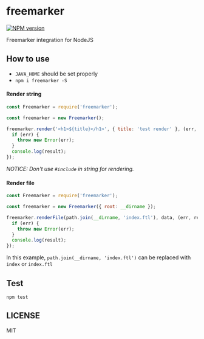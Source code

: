 # freemarker

[![NPM version][npm-image]][npm-url]

Freemarker integration for NodeJS

## How to use

  - `JAVA_HOME` should be set properly
  - `npm i freemarker -S`

#### Render string

```javascript
const Freemarker = require('freemarker');

const freemarker = new Freemarker();

freemarker.render('<h1>${title}</h1>', { title: 'test render' }, (err, result) => {
  if (err) {
    throw new Error(err);
  }
  console.log(result);
});
```

*NOTICE: Don't use `#include` in string for rendering.*

#### Render file

```javascript
const Freemarker = require('freemarker');

const freemarker = new Freemarker({ root: __dirname });

freemarker.renderFile(path.join(__dirname, 'index.ftl'), data, (err, result) => {
  if (err) {
    throw new Error(err);
  }
  console.log(result);
});
```
In this example, `path.join(__dirname, 'index.ftl')` can be replaced with `index` or `index.ftl`

## Test
`npm test`

## LICENSE
MIT

[npm-url]: https://npmjs.org/package/freemarker
[npm-image]: https://img.shields.io/npm/v/freemarker.svg
